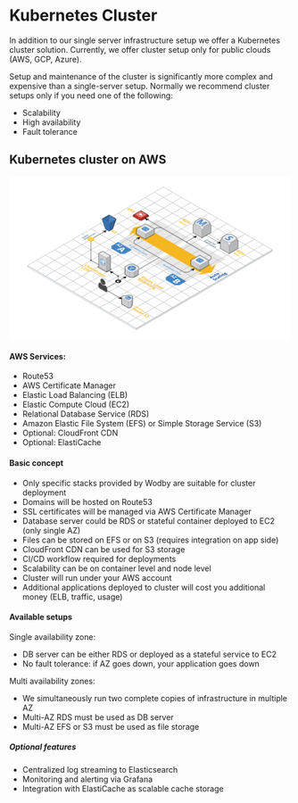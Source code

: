 # Kubernetes Cluster

In addition to our single server infrastructure setup we offer a Kubernetes cluster solution. Currently, we offer cluster setup only for public clouds (AWS, GCP, Azure). 

Setup and maintenance of the cluster is significantly more complex and expensive than a single-server setup. Normally we recommend cluster setups only if you need one of the following:

* Scalability
* High availability
* Fault tolerance

## Kubernetes cluster on AWS

![Cluster schema](_images/wodby-aws-cluster.png)

#### AWS Services:

* Route53 
* AWS Certificate Manager
* Elastic Load Balancing (ELB)
* Elastic Compute Cloud (EC2)
* Relational Database Service (RDS)
* Amazon Elastic File System (EFS) or Simple Storage Service (S3)
* Optional: CloudFront CDN
* Optional: ElastiCache

#### Basic concept

* Only specific stacks provided by Wodby are suitable for cluster deployment
* Domains will be hosted on Route53
* SSL certificates will be managed via AWS Certificate Manager
* Database server could be RDS or stateful container deployed to EC2 (only single AZ)
* Files can be stored on EFS or on S3 (requires integration on app side)
* CloudFront CDN can be used for S3 storage
* CI/CD workflow required for deployments
* Scalability can be on container level and node level
* Cluster will run under your AWS account
* Additional applications deployed to cluster will cost you additional money (ELB, traffic, usage) 

#### Available setups

Single availability zone:

* DB server can be either RDS or deployed as a stateful service to EC2
* No fault tolerance: if AZ goes down, your application goes down

Multi availability zones:

* We simultaneously run two complete copies of infrastructure in multiple AZ
* Multi-AZ RDS must be used as DB server
* Multi-AZ EFS or S3 must be used as file storage  

##### Optional features

* Centralized log streaming to Elasticsearch
* Monitoring and alerting via Grafana
* Integration with ElastiCache as scalable cache storage